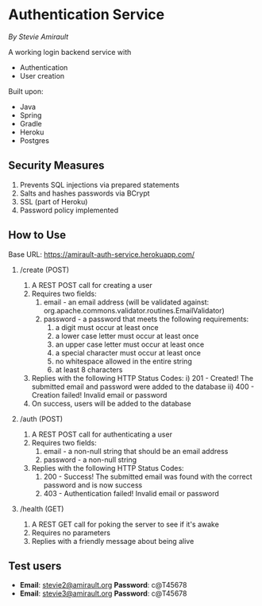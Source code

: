 # Authentication Service
*By Stevie Amirault*

A working login backend service with
* Authentication
* User creation

Built upon:
* Java
* Spring
* Gradle
* Heroku
* Postgres

## Security Measures
1. Prevents SQL injections via prepared statements
2. Salts and hashes passwords via BCrypt
3. SSL (part of Heroku)
4. Password policy implemented

## How to Use

Base URL: https://amirault-auth-service.herokuapp.com/

1. /create (POST)
	1) A REST POST call for creating a user
	2) Requires two fields:
		1) email - an email address (will be validated against: org.apache.commons.validator.routines.EmailValidator)
		2) password - a password that meets the following requirements:
			1) a digit must occur at least once
			2) a lower case letter must occur at least once
			3) an upper case letter must occur at least once
			4) a special character must occur at least once
			5) no whitespace allowed in the entire string
			6) at least 8 characters
	3) Replies with the following HTTP Status Codes:
		i) 201 - Created! The submitted email and password were added to the database
		ii) 400 - Creation failed! Invalid email or password
	4) On success, users will be added to the database
	
2. /auth (POST)
	1) A REST POST call for authenticating a user
	2) Requires two fields:
		1) email - a non-null string that should be an email address
		2) password - a non-null string
	3) Replies with the following HTTP Status Codes:
		1) 200 - Success! The submitted email was found with the correct password and is now success
		2) 403 - Authentication failed! Invalid email or password
3. /health (GET)
	1) A REST GET call for poking the server to see if it's awake
	2) Requires no parameters
	3) Replies with a friendly message about being alive
	
## Test users

* **Email**: stevie2@amirault.org **Password**: c@T45678
* **Email**: stevie3@amirault.org **Password**: c@T45678
	